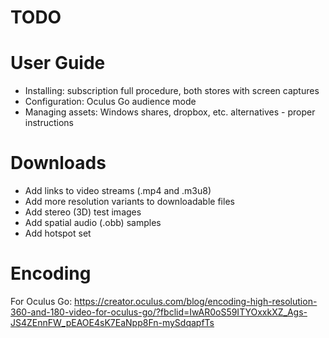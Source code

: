 TODO
====

# User Guide

- Installing: subscription full procedure, both stores with screen captures
- Configuration: Oculus Go audience mode
- Managing assets: Windows shares, dropbox, etc. alternatives - proper instructions

# Downloads

- Add links to video streams (.mp4 and .m3u8)
- Add more resolution variants to downloadable files
- Add stereo (3D) test images
- Add spatial audio (.obb) samples
- Add hotspot set

# Encoding

For Oculus Go:
https://creator.oculus.com/blog/encoding-high-resolution-360-and-180-video-for-oculus-go/?fbclid=IwAR0oS59ITYOxxkXZ_Ags-JS4ZEnnFW_pEAOE4sK7EaNpp8Fn-mySdqapfTs


